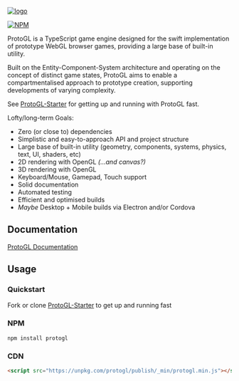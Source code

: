 [![logo](https://github.com/jonnopon/ProtoGL/blob/master/assets/logo.png?raw=true)](#)

[![NPM](https://badge.fury.io/js/protogl.svg)](https://badge.fury.io/js/protogl)

ProtoGL is a TypeScript game engine designed for the swift implementation of prototype WebGL browser games, providing a large base of built-in utility.

Built on the Entity-Component-System architecture and operating on the concept of distinct game states, ProtoGL aims to enable a compartmentalised approach
to prototype creation, supporting developments of varying complexity.

See [ProtoGL-Starter](https://github.com/jonnopon/ProtoGL-Starter) for getting up and running with ProtoGL fast.

Lofty/long-term Goals:
- Zero (or close to) dependencies
- Simplistic and easy-to-approach API and project structure
- Large base of built-in utility (geometry, components, systems, physics, text, UI, shaders, etc)
- 2D rendering with OpenGL *(...and canvas?)*
- 3D rendering with OpenGL
- Keyboard/Mouse, Gamepad, Touch support
- Solid documentation
- Automated testing
- Efficient and optimised builds
- *Maybe* Desktop + Mobile builds via Electron and/or Cordova


## Documentation

[ProtoGL Documentation](https://jonnopon.github.io/ProtoGL/)


## Usage

### Quickstart

Fork or clone [ProtoGL-Starter](https://github.com/jonnopon/ProtoGL-Starter) to get up and running fast

### NPM

`npm install protogl`

### CDN

```html
<script src="https://unpkg.com/protogl/publish/_min/protogl.min.js"></script>
```
